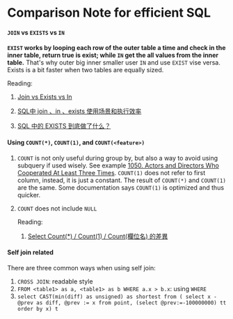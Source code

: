# Comparison Note for efficient SQL

#### `JOIN` vs `EXISTS` vs `IN`
**`EXIST` works by looping each row of the outer table a time and check in the inner table, return true is 
exist; while `IN` get the all values from the inner table.** That's why outer big inner smaller user `IN` and use `EXIST` 
vise versa. Exists is a bit faster when two tables are equally sized.

   Reading:

   1. [Join vs Exists vs In](http://www.gregreda.com/2013/06/03/join-vs-exists-vs-in/)
  
   2. [SQL中 join 、in 、exists 使用场景和执行效率](https://www.jianshu.com/p/c825c9bf42c2)

   3. [SQL 中的 EXISTS 到底做了什么？](https://zhuanlan.zhihu.com/p/20005249)

#### Using `COUNT(*)`, `COUNT(1)`, and `COUNT(<feature>)`
1. `COUNT` is not only useful during group by, but also a way to avoid using subquery if used wisely. See example [1050. Actors and Directors Who Cooperated At Least Three Times](https://leetcode.com/problems/actors-and-directors-who-cooperated-at-least-three-times/). `COUNT(1)` does not refer to first column, instead, it is just a constant. The result of `COUNT(*)` and `COUNT(1)` are the same. Some documentation says `COUNT(1)` is optimized and thus quicker.
2. `COUNT` does not include `NULL`

   Reading:
      1. [Select Count(*) / Count(1) / Count(欄位名) 的差異
   ](https://dotblogs.com.tw/jeff-yeh/2011/01/12/20767)
   
#### Self join related
There are three common ways when using self join: 
1. `CROSS JOIN`: readable style
2. `FROM <table1> as a, <table1> as b WHERE a.x > b.x`: using `WHERE`
3. `select CAST(min(diff) as unsigned) as shortest from (
  select x - @prev as diff, @prev := x from point, (select @prev:=-100000000) tt order by x) t `